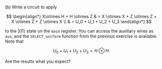 (b) Write a circuit to apply

$$
\begin{align*}
X\otimes H + H \otimes Z & = X \otimes X + Z \otimes Z + X \otimes Z + Z
\otimes X \\ & = U_0 + U_1 + U_2 + U_3
\end{align*}
$$

to the $\vert 01\rangle$ state on the ``main`` register. You can access the auxiliary wires
as ``aux``, and the `SELECT_uniform` function from the previous exercise is available. Note that 

$$
U_0 + U_1 + U_2 + U_3 \propto H \otimes H.
$$

Are the results what you expect?
